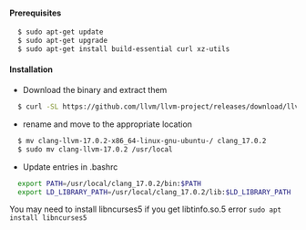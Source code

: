 
#### Prerequisites
~~~bash
  $ sudo apt-get update
  $ sudo apt-get upgrade
  $ sudo apt-get install build-essential curl xz-utils
~~~

#### Installation
* Download the binary and extract them
~~~bash
  $ curl -SL https://github.com/llvm/llvm-project/releases/download/llvmorg-17.0.2/clang-llvm-17.0.2-x86_64-linux-gnu-ubuntu-22.04.tar.xz | tar -xJ -C .
~~~
* rename and move to the appropriate location
~~~bash
  $ mv clang-llvm-17.0.2-x86_64-linux-gnu-ubuntu-/ clang_17.0.2
  $ sudo mv clang-llvm-17.0.2 /usr/local
~~~
* Update entries in .bashrc
~~~bash
  export PATH=/usr/local/clang_17.0.2/bin:$PATH
  export LD_LIBRARY_PATH=/usr/local/clang_17.0.2/lib:$LD_LIBRARY_PATH
~~~

You may need to install libncurses5 if you get libtinfo.so.5 error `sudo apt install libncurses5`

